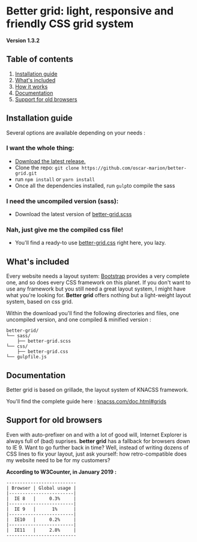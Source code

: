 # Better grid: light, responsive and friendly CSS grid system

**Version 1.3.2**

## Table of contents
1. [Installation guide](#installation-guide)
2. [What's included](#whats-included)
3. [How it works](#how-it-works)
4. [Documentation](#documentation)
5. [Support for old browsers](#support-for-old-browsers)

## Installation guide

Several options are available depending on your needs :

### I want the whole thing:

- [Download the latest release.](https://github.com/oscar-marion/better-grid/archive/v1.3.2.zip)
- Clone the repo: `git clone https://github.com/oscar-marion/better-grid.git`
- run `npm install` or `yarn install`
- Once all the dependencies installed, run `gulp`to compile the sass

### I need the uncompiled version (sass):

- Download the latest version of [better-grid.scss](https://github.com/oscar-marion/better-grid/blob/master/sass/better-grid.scss)

### Nah, just give me the compiled css file!

- You'll find a ready-to use [better-grid.css](https://github.com/oscar-marion/better-grid/blob/master/css/better-grid.css) right here, you lazy.

## What's included

Every website needs a layout system: [Bootstrap](https://github.com/twbs/bootstrap) provides a very complete one, and so does every CSS framework on this planet. If you don't want to use any framework but you still need a great layout system, I might have what you're looking for. **Better grid** offers nothing but a light-weight layout system, based on css grid.

Within the download you'll find the following directories and files, one uncompiled version, and one compiled & minified version :

```text
better-grid/
└── sass/
    ├── better-grid.scss
└── css/
    ├── better-grid.css
└── gulpfile.js
```

## Documentation

Better grid is based on grillade, the layout system of KNACSS framework. 

You'll find the complete guide here : [knacss.com/doc.html#grids](https://www.knacss.com/doc.html#grids)

## Support for old browsers

Even with auto-prefixer on and with a lot of good will, Internet Explorer is always full of (bad) suprises. **better grid** has a fallback for browsers down to IE 9. Want to go further back in time? Well, instead of writing dozens of CSS lines to fix your layout, just ask yourself: how retro-compatible does my website need to be for my customers?

**According to W3Counter, in January 2019 :**
```
--------------------------
| Browser | Global usage |
|------------------------|
|  IE 8   |     0.3%     |
|------------------------|
|  IE 9   |      1%      | 
|------------------------|
|  IE10   |     0.2%     |
|------------------------|
|  IE11   |     2.8%     |
--------------------------
```
